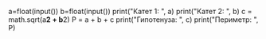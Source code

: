 a=float(input())
b=float(input())
print("Катет 1: ", a)
print("Катет 2: ", b)
c = math.sqrt(a**2 + b**2)
P = a + b + c
print("Гипотенуза: ", c)
print("Периметр: ", P)
